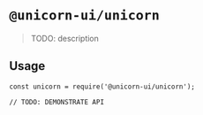 # `@unicorn-ui/unicorn`

> TODO: description

## Usage

```
const unicorn = require('@unicorn-ui/unicorn');

// TODO: DEMONSTRATE API
```
